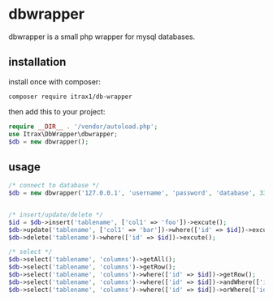 # dbwrapper

dbwrapper is a small php wrapper for mysql databases.

## installation

install once with composer:

```
composer require itrax1/db-wrapper
```

then add this to your project:

```php
require __DIR__ . '/vendor/autoload.php';
use Itrax\DbWrapper\dbwrapper;
$db = new dbwrapper();
```

## usage

```php
/* connect to database */
$db = new dbwrapper('127.0.0.1', 'username', 'password', 'database', 3306);


/* insert/update/delete */
$id = $db->insert('tablename', ['col1' => 'foo'])->excute();
$db->update('tablename', ['col1' => 'bar'])->where(['id' => $id])->excute();
$db->delete('tablename')->where(['id' => $id])->excute();

/* select */
$db->select('tablename', 'columns')->getAll();
$db->select('tablename', 'columns')->getRow();
$db->select('tablename', 'columns')->where(['id' => $id])->getRow();
$db->select('tablename', 'columns')->where(['id' => $id])->andWhere(['id' => $id])->getRow();
$db->select('tablename', 'columns')->where(['id' => $id])->orWhere(['id' => $id])->getRow();


```
